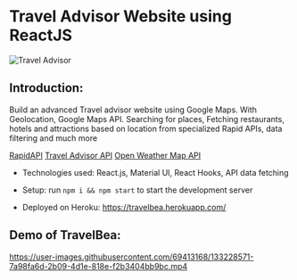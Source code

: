 # Travel Advisor Website using ReactJS

![Travel Advisor](https://i.ibb.co/qph2cZn/image.pngg)






## Introduction:

Build  an advanced Travel advisor website using Google Maps. With Geolocation, Google Maps API.
Searching for places, Fetching restaurants, hotels and attractions based on location from specialized Rapid APIs, data filtering and much more


[RapidAPI](https://rapidapi.com/hub?utm_source=youtube.com/JavaScriptMastery&utm_medium=DevRel&utm_campaign=DevRel)
[Travel Advisor API](https://rapidapi.com/apidojo/api/travel-advisor?utm_source=youtube.com/JavaScriptMastery&utm_medium=DevRel&utm_campaign=DevRel)
[Open Weather Map API](https://rapidapi.com/community/api/open-weather-map?utm_source=youtube.com/JavaScriptMastery&utm_medium=DevRel&utm_campaign=DevRel)

- Technologies used: React.js, Material UI, React Hooks, API data fetching

- Setup: run ```npm i && npm start``` to start the development server

- Deployed on Heroku: https://travelbea.herokuapp.com/

## Demo of TravelBea:

https://user-images.githubusercontent.com/69413168/133228571-7a98fa6d-2b09-4d1e-818e-f2b3404bb9bc.mp4





